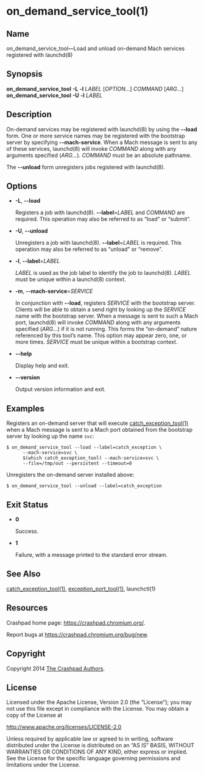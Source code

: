 <!--
Copyright 2014 The Crashpad Authors. All rights reserved.

Licensed under the Apache License, Version 2.0 (the "License");
you may not use this file except in compliance with the License.
You may obtain a copy of the License at

    http://www.apache.org/licenses/LICENSE-2.0

Unless required by applicable law or agreed to in writing, software
distributed under the License is distributed on an "AS IS" BASIS,
WITHOUT WARRANTIES OR CONDITIONS OF ANY KIND, either express or implied.
See the License for the specific language governing permissions and
limitations under the License.
-->

# on_demand_service_tool(1)

## Name

on_demand_service_tool—Load and unload on-demand Mach services registered with
launchd(8)

## Synopsis

**on_demand_service_tool** **-L** **-l** _LABEL_ [_OPTION…_] _COMMAND_
[_ARG…_]<br/>
**on_demand_service_tool** **-U** **-l** _LABEL_

## Description

On-demand services may be registered with launchd(8) by using the **--load**
form. One or more service names may be registered with the bootstrap server by
specifying **--mach-service**. When a Mach message is sent to any of these
services, launchd(8) will invoke _COMMAND_ along with any arguments specified
(_ARG…_). _COMMAND_ must be an absolute pathname.

The **--unload** form unregisters jobs registered with launchd(8).

## Options

 * **-L**, **--load**

   Registers a job with launchd(8). **--label**=_LABEL_ and _COMMAND_ are
   required. This operation may also be referred to as “load” or “submit”.

 * **-U**, **--unload**

   Unregisters a job with launchd(8). **--label**=_LABEL_ is required. This
   operation may also be referred to as “unload” or “remove”.

 * **-l**, **--label**=_LABEL_

   _LABEL_ is used as the job label to identify the job to launchd(8). _LABEL_
   must be unique within a launchd(8) context.

 * **-m**, **--mach-service**=_SERVICE_

   In conjunction with **--load**, registers _SERVICE_ with the bootstrap
   server. Clients will be able to obtain a send right by looking up the
   _SERVICE_ name with the bootstrap server. When a message is sent to such a
   Mach port, launchd(8) will invoke _COMMAND_ along with any arguments
   specified (_ARG…_) if it is not running. This forms the “on-demand” nature
   referenced by this tool’s name. This option may appear zero, one, or more
   times. _SERVICE_ must be unique within a bootstrap context.

 * **--help**

   Display help and exit.

 * **--version**

   Output version information and exit.

## Examples

Registers an on-demand server that will execute
[catch_exception_tool(1)](catch_exception_tool.md) when a Mach message is sent
to a Mach port obtained from the bootstrap server by looking up the name `svc`:

```
$ on_demand_service_tool --load --label=catch_exception \
      --mach-service=svc \
      $(which catch_exception_tool) --mach-service=svc \
      --file=/tmp/out --persistent --timeout=0
```

Unregisters the on-demand server installed above:

```
$ on_demand_service_tool --unload --label=catch_exception
```

## Exit Status

 * **0**

   Success.

 * **1**

   Failure, with a message printed to the standard error stream.

## See Also

[catch_exception_tool(1)](catch_exception_tool.md),
[exception_port_tool(1)](exception_port_tool.md),
launchctl(1)

## Resources

Crashpad home page: https://crashpad.chromium.org/.

Report bugs at https://crashpad.chromium.org/bug/new.

## Copyright

Copyright 2014 [The Crashpad
Authors](https://chromium.googlesource.com/crashpad/crashpad/+/master/AUTHORS).

## License

Licensed under the Apache License, Version 2.0 (the “License”);
you may not use this file except in compliance with the License.
You may obtain a copy of the License at

  http://www.apache.org/licenses/LICENSE-2.0

Unless required by applicable law or agreed to in writing, software
distributed under the License is distributed on an “AS IS” BASIS,
WITHOUT WARRANTIES OR CONDITIONS OF ANY KIND, either express or implied.
See the License for the specific language governing permissions and
limitations under the License.
